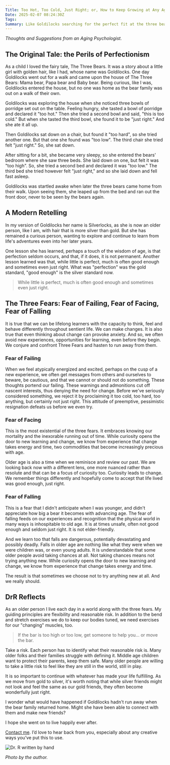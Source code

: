 ```yaml
---
Title: Too Hot, Too Cold, Just Right; or, How to Keep Growing at Any Age
Date: 2025-02-07 08:24:30Z
Tags: 
Summary: Like Goldilocks searching for the perfect fit at the three bears' house, we spend our lives seeking balance -- what feels "just right." With age, we face new fears of failing, facing mortality, and falling. Growth comes from embracing curiosity and taking reasonable risks. 
---
```


_Thoughts and Suggestions from an Aging Psychologist._


## The Original Tale: the Perils of Perfectionism

As a child I loved the fairy tale, The Three Bears. It was a story about a little girl with golden hair, like I had, whose name was Goldilocks. One day Goldilocks went out for a walk and came upon the house of The Three Bears: Mama bear, Papa bear and Baby bear. Being curious, like I was, Goldilocks entered the house, but no one was home as the bear family was out on a walk of their own.

Goldilocks was exploring the house when she noticed three bowls of porridge set out on the table. Feeling hungry, she tasted a bowl of porridge and declared it "too hot." Then she tried a second bowl and said, "this is too cold." But when she tasted the third bowl, she found it to be "just right." And she ate it all up.

Then Goldilocks sat down on a chair, but found it "too hard", so she tried another one. But that one she found was "too low". The third chair she tried felt "just right." So, she sat down. 

After sitting for a bit, she became very sleepy, so she entered the bears' bedroom where she saw three beds. She laid down on one, but felt it was "too high". So, she tried a second bed and declared it was "too low." The third bed she tried however felt "just right," and so she laid down and fell fast asleep. 

Goldilocks was startled awake when later the three bears came home from their walk. Upon seeing them, she leaped up from the bed and ran out the front door, never to be seen by the bears again.

## A Modern Retelling

In my version of Goldilocks her name is Silverlocks, as she is now an older person, like I am, with hair that is more silver than gold. But she has remained a curious person, wanting to explore and continue to learn from life's adventures even into her later years. 

One lesson she has learned, perhaps a touch of the wisdom of age, is that perfection seldom occurs, and that, if it does, it is not permanent. Another lesson learned was that, while little is perfect, much is often good enough and sometimes even just right. What was "perfection" was the gold standard, "good enough" is the silver standard now.

> While little is perfect, much is often good enough and sometimes even just right.

## The Three Fears: Fear of Failing, Fear of Facing, Fear of Falling

It is true that we can be lifelong learners with the capacity to think, feel and behave differently throughout sentient life. We can make changes. It is also true that even thinking about change can provoke anxiety. And so, we often avoid new experiences, opportunities for learning, even before they begin. We conjure and confront Three Fears and hasten to run away from them.

### Fear of Failing

When we feel atypically energized and excited, perhaps on the cusp of a new experience, we often get messages from others and ourselves to beware, be cautious, and that we cannot or should not do something. These thoughts portend our failing. These warnings and admonitions cut off nascent interests, thus denying the need for change. Before we've seriously considered something, we reject it by proclaiming it too cold, too hard, too anything, but certainly not just right. This attitude of preemptive, pessimistic resignation defeats us before we even try.

### Fear of Facing

This is the most existential of the three fears. It embraces knowing our mortality and the inexorable running out of time. While curiosity opens the door to new learning and change, we know from experience that change takes energy and time, two commodities that become increasingly precious with age.

Older age is also a time when we reminisce and review our past. We are looking back now with a different lens, one more nuanced rather than resolute and that can be a focus of curiosity too. Curiosity leads to change. We remember things differently and hopefully come to accept that life lived was good enough, just right.

### Fear of Falling

This is a fear that I didn't anticipate when I was younger, and didn't appreciate how big a bear it becomes with advancing age. The fear of falling feeds on our experiences and recognition that the physical world in many ways is inhospitable to old age. It is at times unsafe, often not good enough and seldom just right. It is not elder-friendly.

And we learn too that falls are dangerous, potentially devastating and possibly deadly. Falls in older age are nothing like what they were when we were children was, or even young adults. It is understandable that some older people avoid taking chances at all. Not taking chances means not trying anything new. While curiosity opens the door to new learning and change, we know from experience that change takes energy and time.

The result is that sometimes we choose not to try anything new at all. And we really should.

## DrR Reflects

As an older person I live each day in a world along with the three fears. My guiding principles are flexibility and reasonable risk. In addition to the bend and stretch exercises we do to keep our bodies tuned, we need exercises for our "changing" muscles, too.

> If the bar is too high or too low, get someone to help you... or move the bar.

Take a risk. Each person has to identify what their reasonable risk is. Many older folks and their families struggle with defining it. Middle age children want to protect their parents, keep them safe. Many older people are willing to take a little risk to feel like they are still in the world, still in play.

It is so important to continue with whatever has made your life fulfilling. As we move from gold to silver, it's worth noting that while silver friends might not look and feel the same as our gold friends, they often become wonderfully just right.

I wonder what would have happened if Goldilocks hadn't run away when the bear family returned home. Might she have been able to connect with them and make new friends?

I hope she went on to live happily ever after.

[Contact me]({filename}/pages/contact.md). I’d love to hear back from you, especially about any creative ways you’ve put this to use.

![Dr. R written by hand]({static}/images/dr_r_sm.png)

_Photo by the author._

